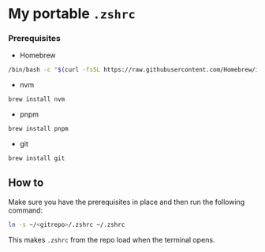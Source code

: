 # My portable `.zshrc`

### Prerequisites

- Homebrew
```bash
/bin/bash -c "$(curl -fsSL https://raw.githubusercontent.com/Homebrew/install/HEAD/install.sh)"
```
- nvm
```bash
brew install nvm
```
- pnpm
```bash
brew install pnpm
```
- git
```bash
brew install git
```

## How to

Make sure you have the prerequisites in place and then run the following command:
```bash
ln -s ~/<gitrepo>/.zshrc ~/.zshrc
```

This makes `.zshrc` from the repo load when the terminal opens.
